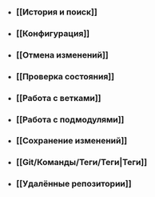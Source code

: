 - ### [[История и поиск]]
- ### [[Конфигурация]]
- ### [[Отмена изменений]]
- ### [[Проверка состояния]]
- ### [[Работа с ветками]]
- ### [[Работа с подмодулями]]
- ### [[Сохранение изменений]]
- ### [[Git/Команды/Теги/Теги|Теги]]
- ### [[Удалённые репозитории]]